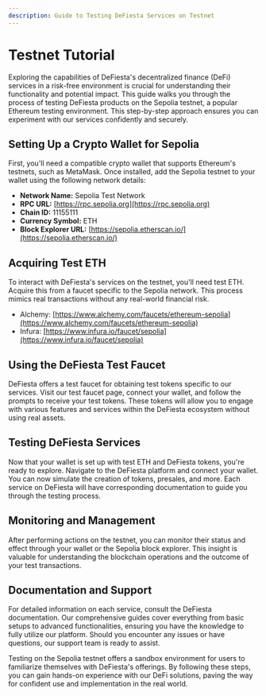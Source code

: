 ```yaml
---
description: Guide to Testing DeFiesta Services on Testnet
---
```


# Testnet Tutorial

Exploring the capabilities of DeFiesta's decentralized finance (DeFi) services in a risk-free environment is crucial for understanding their functionality and potential impact. This guide walks you through the process of testing DeFiesta products on the Sepolia testnet, a popular Ethereum testing environment. This step-by-step approach ensures you can experiment with our services confidently and securely.

## Setting Up a Crypto Wallet for Sepolia

First, you'll need a compatible crypto wallet that supports Ethereum's testnets, such as MetaMask. Once installed, add the Sepolia testnet to your wallet using the following network details:

* **Network Name:** Sepolia Test Network
* **RPC URL:** [https://rpc.sepolia.org](https://rpc.sepolia.org)
* **Chain ID:** 11155111
* **Currency Symbol:** ETH
* **Block Explorer URL:** [https://sepolia.etherscan.io/](https://sepolia.etherscan.io/)

## Acquiring Test ETH

To interact with DeFiesta's services on the testnet, you'll need test ETH. Acquire this from a faucet specific to the Sepolia network. This process mimics real transactions without any real-world financial risk.

* Alchemy: [https://www.alchemy.com/faucets/ethereum-sepolia](https://www.alchemy.com/faucets/ethereum-sepolia)
* Infura: [https://www.infura.io/faucet/sepolia](https://www.infura.io/faucet/sepolia)

## Using the DeFiesta Test Faucet

DeFiesta offers a test faucet for obtaining test tokens specific to our services. Visit our test faucet page, connect your wallet, and follow the prompts to receive your test tokens. These tokens will allow you to engage with various features and services within the DeFiesta ecosystem without using real assets.

## Testing DeFiesta Services

Now that your wallet is set up with test ETH and DeFiesta tokens, you're ready to explore. Navigate to the DeFiesta platform and connect your wallet. You can now simulate the creation of tokens, presales, and more. Each service on DeFiesta will have corresponding documentation to guide you through the testing process.

## Monitoring and Management

After performing actions on the testnet, you can monitor their status and effect through your wallet or the Sepolia block explorer. This insight is valuable for understanding the blockchain operations and the outcome of your test transactions.

## Documentation and Support

For detailed information on each service, consult the DeFiesta documentation. Our comprehensive guides cover everything from basic setups to advanced functionalities, ensuring you have the knowledge to fully utilize our platform. Should you encounter any issues or have questions, our support team is ready to assist.



Testing on the Sepolia testnet offers a sandbox environment for users to familiarize themselves with DeFiesta's offerings. By following these steps, you can gain hands-on experience with our DeFi solutions, paving the way for confident use and implementation in the real world.

